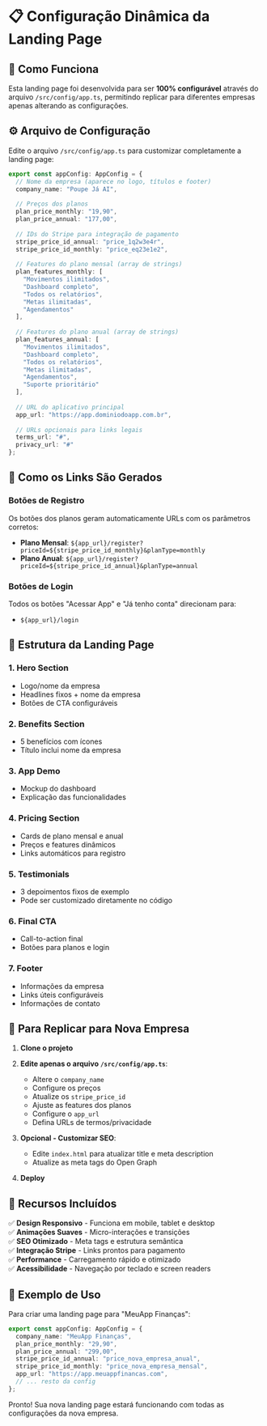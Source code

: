 # 📋 Configuração Dinâmica da Landing Page

## 🎯 Como Funciona

Esta landing page foi desenvolvida para ser **100% configurável** através do arquivo `/src/config/app.ts`, permitindo replicar para diferentes empresas apenas alterando as configurações.

## ⚙️ Arquivo de Configuração

Edite o arquivo `/src/config/app.ts` para customizar completamente a landing page:

```typescript
export const appConfig: AppConfig = {
  // Nome da empresa (aparece no logo, títulos e footer)
  company_name: "Poupe Já AI",
  
  // Preços dos planos
  plan_price_monthly: "19,90",
  plan_price_annual: "177,00",
  
  // IDs do Stripe para integração de pagamento
  stripe_price_id_annual: "price_1q2w3e4r",
  stripe_price_id_monthly: "price_eq23e1e2",
  
  // Features do plano mensal (array de strings)
  plan_features_monthly: [
    "Movimentos ilimitados",
    "Dashboard completo", 
    "Todos os relatórios",
    "Metas ilimitadas",
    "Agendamentos"
  ],
  
  // Features do plano anual (array de strings) 
  plan_features_annual: [
    "Movimentos ilimitados",
    "Dashboard completo",
    "Todos os relatórios", 
    "Metas ilimitadas",
    "Agendamentos",
    "Suporte prioritário"
  ],
  
  // URL do aplicativo principal
  app_url: "https://app.dominiodoapp.com.br",
  
  // URLs opcionais para links legais
  terms_url: "#",
  privacy_url: "#"
};
```

## 🔗 Como os Links São Gerados

### Botões de Registro
Os botões dos planos geram automaticamente URLs com os parâmetros corretos:

- **Plano Mensal**: `${app_url}/register?priceId=${stripe_price_id_monthly}&planType=monthly`
- **Plano Anual**: `${app_url}/register?priceId=${stripe_price_id_annual}&planType=annual`

### Botões de Login
Todos os botões "Acessar App" e "Já tenho conta" direcionam para:
- `${app_url}/login`

## 🎨 Estrutura da Landing Page

### 1. **Hero Section**
- Logo/nome da empresa
- Headlines fixos + nome da empresa
- Botões de CTA configuráveis

### 2. **Benefits Section** 
- 5 benefícios com ícones
- Título inclui nome da empresa

### 3. **App Demo**
- Mockup do dashboard
- Explicação das funcionalidades

### 4. **Pricing Section**
- Cards de plano mensal e anual
- Preços e features dinâmicos
- Links automáticos para registro

### 5. **Testimonials**
- 3 depoimentos fixos de exemplo
- Pode ser customizado diretamente no código

### 6. **Final CTA**
- Call-to-action final
- Botões para planos e login

### 7. **Footer**
- Informações da empresa
- Links úteis configuráveis
- Informações de contato

## 🚀 Para Replicar para Nova Empresa

1. **Clone o projeto**
2. **Edite apenas o arquivo `/src/config/app.ts`**:
   - Altere o `company_name`
   - Configure os preços
   - Atualize os `stripe_price_id`
   - Ajuste as features dos planos
   - Configure o `app_url`
   - Defina URLs de termos/privacidade

3. **Opcional - Customizar SEO**:
   - Edite `index.html` para atualizar title e meta description
   - Atualize as meta tags do Open Graph

4. **Deploy**

## 📱 Recursos Incluídos

✅ **Design Responsivo** - Funciona em mobile, tablet e desktop  
✅ **Animações Suaves** - Micro-interações e transições  
✅ **SEO Otimizado** - Meta tags e estrutura semântica  
✅ **Integração Stripe** - Links prontos para pagamento  
✅ **Performance** - Carregamento rápido e otimizado  
✅ **Acessibilidade** - Navegação por teclado e screen readers  

## 🎯 Exemplo de Uso

Para criar uma landing page para "MeuApp Finanças":

```typescript
export const appConfig: AppConfig = {
  company_name: "MeuApp Finanças",
  plan_price_monthly: "29,90", 
  plan_price_annual: "299,00",
  stripe_price_id_annual: "price_nova_empresa_anual",
  stripe_price_id_monthly: "price_nova_empresa_mensal",
  app_url: "https://app.meuappfinancas.com",
  // ... resto da config
};
```

Pronto! Sua nova landing page estará funcionando com todas as configurações da nova empresa.